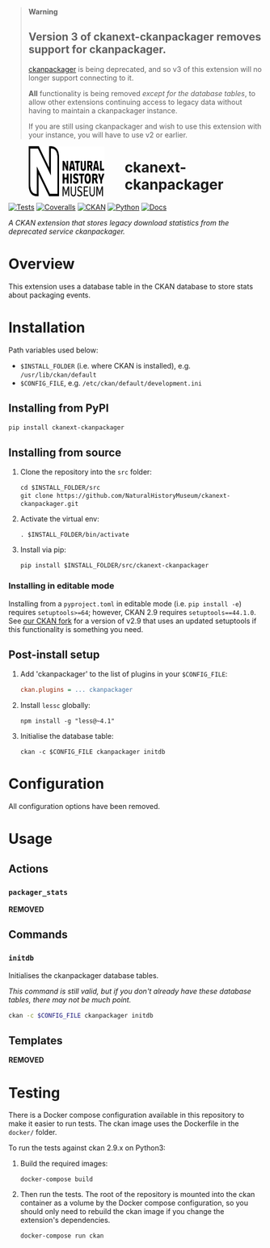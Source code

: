 <!--notices-start-->
> **Warning**
> ## Version 3 of ckanext-ckanpackager removes support for ckanpackager.
>
> [ckanpackager](http://github.com/NaturalHistoryMuseum/ckanpackager) is being deprecated, and so v3 of this extension will no longer support connecting to it.
>
> **All** functionality is being removed _except for the database tables_, to allow other extensions continuing access to legacy data without having to maintain a ckanpackager instance.
>
> If you are still using ckanpackager and wish to use this extension with your instance, you will have to use v2 or earlier.

<!--notices-end-->

<!--header-start-->
<img src="https://github.com/NaturalHistoryMuseum/ckanext-ckanpackager/raw/main/.github/nhm-logo.svg" align="left" width="150px" height="100px" hspace="40"/>

# ckanext-ckanpackager

[![Tests](https://img.shields.io/github/actions/workflow/status/NaturalHistoryMuseum/ckanext-ckanpackager/main.yml?style=flat-square)](https://github.com/NaturalHistoryMuseum/ckanext-ckanpackager/actions/workflows/main.yml)
[![Coveralls](https://img.shields.io/coveralls/github/NaturalHistoryMuseum/ckanext-ckanpackager/main?style=flat-square)](https://coveralls.io/github/NaturalHistoryMuseum/ckanext-ckanpackager)
[![CKAN](https://img.shields.io/badge/ckan-2.9.7-orange.svg?style=flat-square)](https://github.com/ckan/ckan)
[![Python](https://img.shields.io/badge/python-3.6%20%7C%203.7%20%7C%203.8-blue.svg?style=flat-square)](https://www.python.org/)
[![Docs](https://img.shields.io/readthedocs/ckanext-ckanpackager?style=flat-square)](https://ckanext-ckanpackager.readthedocs.io)

_A CKAN extension that stores legacy download statistics from the deprecated service ckanpackager._

<!--header-end-->

# Overview

<!--overview-start-->
This extension uses a database table in the CKAN database to store stats about packaging events.

<!--overview-end-->

# Installation

<!--installation-start-->
Path variables used below:
- `$INSTALL_FOLDER` (i.e. where CKAN is installed), e.g. `/usr/lib/ckan/default`
- `$CONFIG_FILE`, e.g. `/etc/ckan/default/development.ini`

## Installing from PyPI

```shell
pip install ckanext-ckanpackager
```

## Installing from source

1. Clone the repository into the `src` folder:
   ```shell
   cd $INSTALL_FOLDER/src
   git clone https://github.com/NaturalHistoryMuseum/ckanext-ckanpackager.git
   ```

2. Activate the virtual env:
   ```shell
   . $INSTALL_FOLDER/bin/activate
   ```

3. Install via pip:
   ```shell
   pip install $INSTALL_FOLDER/src/ckanext-ckanpackager
   ```

### Installing in editable mode

Installing from a `pyproject.toml` in editable mode (i.e. `pip install -e`) requires `setuptools>=64`; however, CKAN 2.9 requires `setuptools==44.1.0`. See [our CKAN fork](https://github.com/NaturalHistoryMuseum/ckan) for a version of v2.9 that uses an updated setuptools if this functionality is something you need.

## Post-install setup

1. Add 'ckanpackager' to the list of plugins in your `$CONFIG_FILE`:
   ```ini
   ckan.plugins = ... ckanpackager
   ```

2. Install `lessc` globally:
   ```shell
   npm install -g "less@~4.1"
   ```

3. Initialise the database table:
   ```shell
   ckan -c $CONFIG_FILE ckanpackager initdb
   ```

<!--installation-end-->

# Configuration

<!--configuration-start-->
All configuration options have been removed.

<!--configuration-end-->

# Usage

<!--usage-start-->
## Actions

### `packager_stats`
**REMOVED**

## Commands

### `initdb`
Initialises the ckanpackager database tables.

_This command is still valid, but if you don't already have these database tables, there may not be much point._

  ```bash
  ckan -c $CONFIG_FILE ckanpackager initdb
  ```

## Templates

**REMOVED**

<!--usage-end-->

# Testing

<!--testing-start-->
There is a Docker compose configuration available in this repository to make it easier to run tests. The ckan image uses the Dockerfile in the `docker/` folder.

To run the tests against ckan 2.9.x on Python3:

1. Build the required images:
   ```shell
   docker-compose build
   ```

2. Then run the tests.
   The root of the repository is mounted into the ckan container as a volume by the Docker compose
   configuration, so you should only need to rebuild the ckan image if you change the extension's
   dependencies.
   ```shell
   docker-compose run ckan
   ```

<!--testing-end-->
